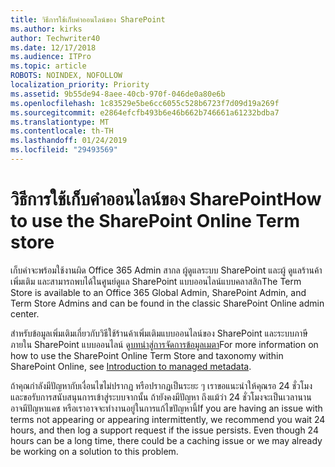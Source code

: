```yaml
---
title: วิธีการใช้เก็บคำออนไลน์ของ SharePoint
ms.author: kirks
author: Techwriter40
ms.date: 12/17/2018
ms.audience: ITPro
ms.topic: article
ROBOTS: NOINDEX, NOFOLLOW
localization_priority: Priority
ms.assetid: 9b55de94-8aee-40cb-970f-046de0a80e6b
ms.openlocfilehash: 1c83529e5be6cc6055c528b6723f7d09d19a269f
ms.sourcegitcommit: e2864efcfb493b6e46b662b746661a61232bdba7
ms.translationtype: MT
ms.contentlocale: th-TH
ms.lasthandoff: 01/24/2019
ms.locfileid: "29493569"
---
```

# <a name="how-to-use-the-sharepoint-online-term-store"></a><span data-ttu-id="91dce-102">วิธีการใช้เก็บคำออนไลน์ของ SharePoint</span><span class="sxs-lookup"><span data-stu-id="91dce-102">How to use the SharePoint Online Term store</span></span>

<span data-ttu-id="91dce-103">เก็บคำจะพร้อมใช้งานผิด Office 365 Admin สากล ผู้ดูแลระบบ SharePoint และผู้ ดูแลร้านค้าเพิ่มเติม และสามารถพบได้ในศูนย์ดูแล SharePoint แบบออนไลน์แบบคลาสสิก</span><span class="sxs-lookup"><span data-stu-id="91dce-103">The Term Store is available to an Office 365 Global Admin, SharePoint Admin, and Term Store Admins and can be found in the classic SharePoint Online admin center.</span></span> 
  
<span data-ttu-id="91dce-104">สำหรับข้อมูลเพิ่มเติมเกี่ยวกับวิธีใช้ร้านค้าเพิ่มเติมแบบออนไลน์ของ SharePoint และระบบภาษีภายใน SharePoint แบบออนไลน์ ดู[บทนำสู่การจัดการข้อมูลเมตา](https://go.microsoft.com/fwlink/?linkid=2044674&amp;clcid=0x409)</span><span class="sxs-lookup"><span data-stu-id="91dce-104">For more information on how to use the SharePoint Online Term Store and taxonomy within SharePoint Online, see [Introduction to managed metadata](https://go.microsoft.com/fwlink/?linkid=2044674&amp;clcid=0x409).</span></span>
  
<span data-ttu-id="91dce-p101">ถ้าคุณกำลังมีปัญหากับเงื่อนไขไม่ปรากฏ หรือปรากฏเป็นระยะ ๆ เราขอแนะนำให้คุณรอ 24 ชั่วโมง และขอรับการสนับสนุนการเข้าสู่ระบบจากนั้น ถ้ายังคงมีปัญหา ถึงแม้ว่า 24 ชั่วโมงจะเป็นเวลานาน อาจมีปัญหาแคช หรือเราอาจจะทำงานอยู่ในการแก้ไขปัญหานี้</span><span class="sxs-lookup"><span data-stu-id="91dce-p101">If you are having an issue with terms not appearing or appearing intermittently, we recommend you wait 24 hours, and then log a support request if the issue persists. Even though 24 hours can be a long time, there could be a caching issue or we may already be working on a solution to this problem.</span></span>
  

